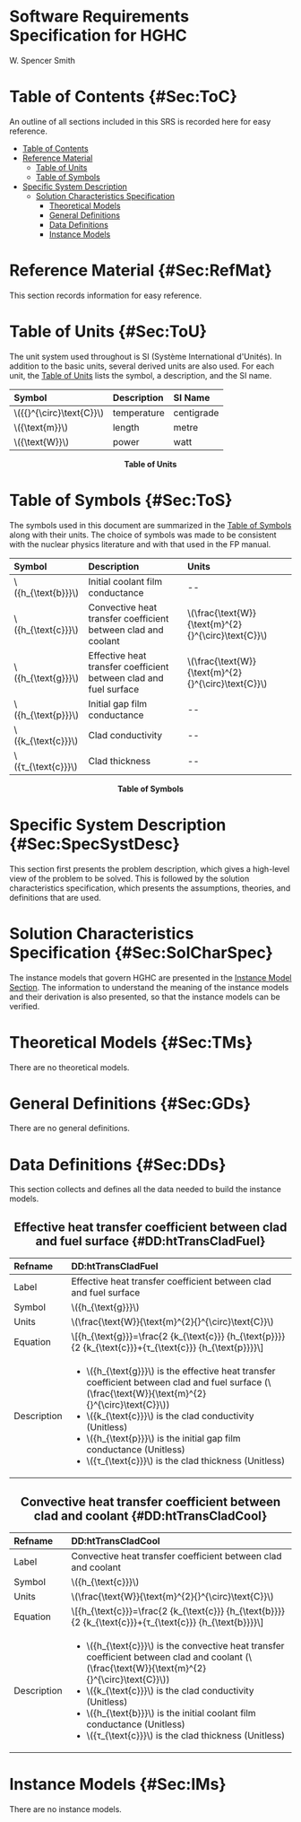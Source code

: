 # Software Requirements Specification for HGHC

W. Spencer Smith

# Table of Contents {#Sec:ToC}

An outline of all sections included in this SRS is recorded here for easy reference.

- [Table of Contents](#Sec:ToC)
- [Reference Material](#Sec:RefMat)
  - [Table of Units](#Sec:ToU)
  - [Table of Symbols](#Sec:ToS)
- [Specific System Description](#Sec:SpecSystDesc)
  - [Solution Characteristics Specification](#Sec:SolCharSpec)
    - [Theoretical Models](#Sec:TMs)
    - [General Definitions](#Sec:GDs)
    - [Data Definitions](#Sec:DDs)
    - [Instance Models](#Sec:IMs)

# Reference Material {#Sec:RefMat}

This section records information for easy reference.

# Table of Units {#Sec:ToU}

The unit system used throughout is SI (Système International d'Unités). In addition to the basic units, several derived units are also used. For each unit, the [Table of Units](#Table:ToU) lists the symbol, a description, and the SI name.

<div id="Table:ToU"></div>

|Symbol                    |Description|SI Name   |
|:-------------------------|:----------|:---------|
|\\({{}^{\circ}\text{C}}\\)|temperature|centigrade|
|\\({\text{m}}\\)          |length     |metre     |
|\\({\text{W}}\\)          |power      |watt      |

**<p align="center">Table of Units</p>**

# Table of Symbols {#Sec:ToS}

The symbols used in this document are summarized in the [Table of Symbols](#Table:ToS) along with their units. The choice of symbols was made to be consistent with the nuclear physics literature and with that used in the FP manual.

<div id="Table:ToS"></div>

|Symbol               |Description                                                      |Units                                                |
|:--------------------|:----------------------------------------------------------------|:----------------------------------------------------|
|\\({h\_{\text{b}}}\\)|Initial coolant film conductance                                 |--                                                   |
|\\({h\_{\text{c}}}\\)|Convective heat transfer coefficient between clad and coolant    |\\(\frac{\text{W}}{\text{m}^{2}{}^{\circ}\text{C}}\\)|
|\\({h\_{\text{g}}}\\)|Effective heat transfer coefficient between clad and fuel surface|\\(\frac{\text{W}}{\text{m}^{2}{}^{\circ}\text{C}}\\)|
|\\({h\_{\text{p}}}\\)|Initial gap film conductance                                     |--                                                   |
|\\({k\_{\text{c}}}\\)|Clad conductivity                                                |--                                                   |
|\\({τ\_{\text{c}}}\\)|Clad thickness                                                   |--                                                   |

**<p align="center">Table of Symbols</p>**

# Specific System Description {#Sec:SpecSystDesc}

This section first presents the problem description, which gives a high-level view of the problem to be solved. This is followed by the solution characteristics specification, which presents the assumptions, theories, and definitions that are used.

# Solution Characteristics Specification {#Sec:SolCharSpec}

The instance models that govern HGHC are presented in the [Instance Model Section](#Sec:IMs). The information to understand the meaning of the instance models and their derivation is also presented, so that the instance models can be verified.

# Theoretical Models {#Sec:TMs}

There are no theoretical models.

# General Definitions {#Sec:GDs}

There are no general definitions.

# Data Definitions {#Sec:DDs}

This section collects and defines all the data needed to build the instance models.

<div align="center">

## Effective heat transfer coefficient between clad and fuel surface {#DD:htTransCladFuel}

</div>

|Refname    |DD:htTransCladFuel                                                                                                                                                                                                                                                                                                                                                                    |
|:----------|:-------------------------------------------------------------------------------------------------------------------------------------------------------------------------------------------------------------------------------------------------------------------------------------------------------------------------------------------------------------------------------------|
|Label      |Effective heat transfer coefficient between clad and fuel surface                                                                                                                                                                                                                                                                                                                     |
|Symbol     |\\({h\_{\text{g}}}\\)                                                                                                                                                                                                                                                                                                                                                                 |
|Units      |\\(\frac{\text{W}}{\text{m}^{2}{}^{\circ}\text{C}}\\)                                                                                                                                                                                                                                                                                                                                 |
|Equation   |\\[{h\_{\text{g}}}=\frac{2 {k\_{\text{c}}} {h\_{\text{p}}}}{2 {k\_{\text{c}}}+{τ\_{\text{c}}} {h\_{\text{p}}}}\\]                                                                                                                                                                                                                                                                     |
|Description|<ul><li>\\({h\_{\text{g}}}\\) is the effective heat transfer coefficient between clad and fuel surface (\\(\frac{\text{W}}{\text{m}^{2}{}^{\circ}\text{C}}\\))</li><li>\\({k\_{\text{c}}}\\) is the clad conductivity (Unitless)</li><li>\\({h\_{\text{p}}}\\) is the initial gap film conductance (Unitless)</li><li>\\({τ\_{\text{c}}}\\) is the clad thickness (Unitless)</li></ul>|

<div align="center">

## Convective heat transfer coefficient between clad and coolant {#DD:htTransCladCool}

</div>

|Refname    |DD:htTransCladCool                                                                                                                                                                                                                                                                                                                                                                    |
|:----------|:-------------------------------------------------------------------------------------------------------------------------------------------------------------------------------------------------------------------------------------------------------------------------------------------------------------------------------------------------------------------------------------|
|Label      |Convective heat transfer coefficient between clad and coolant                                                                                                                                                                                                                                                                                                                         |
|Symbol     |\\({h\_{\text{c}}}\\)                                                                                                                                                                                                                                                                                                                                                                 |
|Units      |\\(\frac{\text{W}}{\text{m}^{2}{}^{\circ}\text{C}}\\)                                                                                                                                                                                                                                                                                                                                 |
|Equation   |\\[{h\_{\text{c}}}=\frac{2 {k\_{\text{c}}} {h\_{\text{b}}}}{2 {k\_{\text{c}}}+{τ\_{\text{c}}} {h\_{\text{b}}}}\\]                                                                                                                                                                                                                                                                     |
|Description|<ul><li>\\({h\_{\text{c}}}\\) is the convective heat transfer coefficient between clad and coolant (\\(\frac{\text{W}}{\text{m}^{2}{}^{\circ}\text{C}}\\))</li><li>\\({k\_{\text{c}}}\\) is the clad conductivity (Unitless)</li><li>\\({h\_{\text{b}}}\\) is the initial coolant film conductance (Unitless)</li><li>\\({τ\_{\text{c}}}\\) is the clad thickness (Unitless)</li></ul>|

# Instance Models {#Sec:IMs}

There are no instance models.
